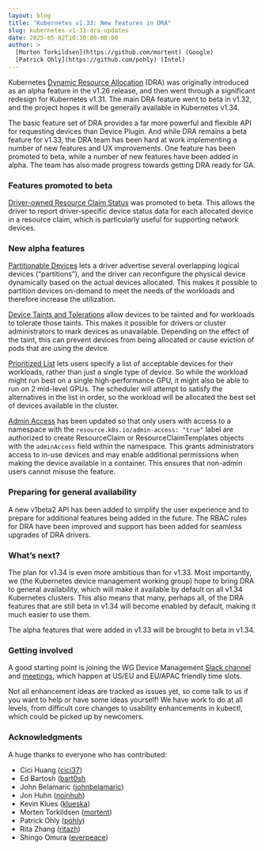 ```yaml
---
layout: blog
title: "Kubernetes v1.33: New features in DRA"
slug: kubernetes-v1-33-dra-updates
date: 2025-05-02T10:30:00-08:00
author: >
  [Morten Torkildsen](https://github.com/mortent) (Google)
  [Patrick Ohly](https://github.com/pohly) (Intel)
---
```


Kubernetes [Dynamic Resource Allocation](/docs/concepts/scheduling-eviction/dynamic-resource-allocation/) (DRA) was originally introduced as an alpha feature in the v1.26 release, and then went through a significant redesign for Kubernetes v1.31. The main DRA feature went to beta in v1.32, and the project hopes it will be generally available in Kubernetes v1.34.

The basic feature set of DRA provides a far more powerful and flexible API for requesting devices than Device Plugin. And while DRA remains a beta feature for v1.33, the DRA team has been hard at work implementing a number of new features and UX improvements. One feature has been promoted to beta, while a number of new features have been added in alpha. The team has also made progress towards getting DRA ready for GA.

### Features promoted to beta

[Driver-owned Resource Claim Status](/docs/concepts/scheduling-eviction/dynamic-resource-allocation/#resourceclaim-device-status) was promoted to beta. This allows the driver to report driver-specific device status data for each allocated device in a resource claim, which is particularly useful for supporting network devices.

### New alpha features

[Partitionable Devices](/docs/concepts/scheduling-eviction/dynamic-resource-allocation/#partitionable-devices) lets a driver advertise several overlapping logical devices (“partitions”), and the driver can reconfigure the physical device dynamically based on the actual devices allocated. This makes it possible to partition devices on-demand to meet the needs of the workloads and therefore increase the utilization.

[Device Taints and Tolerations](/docs/concepts/scheduling-eviction/dynamic-resource-allocation/#device-taints-and-tolerations) allow devices to be tainted and for workloads to tolerate those taints. This makes it possible for drivers or cluster administrators to mark devices as unavailable. Depending on the effect of the taint, this can prevent devices from being allocated or cause eviction of pods that are using the device.

[Prioritized List](/docs/concepts/scheduling-eviction/dynamic-resource-allocation/#prioritized-list) lets users specify a list of acceptable devices for their workloads, rather than just a single type of device. So while the workload might run best on a single high-performance GPU, it might also be able to run on 2 mid-level GPUs. The scheduler will attempt to satisfy the alternatives in the list in order, so the workload will be allocated the best set of devices available in the cluster.

[Admin Access](/docs/concepts/scheduling-eviction/dynamic-resource-allocation/#admin-access) has been updated so that only users with access to a namespace with the `resource.k8s.io/admin-access: "true"` label are authorized to create ResourceClaim or ResourceClaimTemplates objects with the `adminAccess` field within the namespace. This grants administrators access to in-use devices and may enable additional permissions when making the device available in a container. This ensures that non-admin users cannot misuse the feature.

### Preparing for general availability

A new v1beta2 API has been added to simplify the user experience and to prepare for additional features being added in the future. The RBAC rules for DRA have been improved and support has been added for seamless upgrades of DRA drivers.

### What’s next?

The plan for v1.34 is even more ambitious than for v1.33. Most importantly, we (the Kubernetes device management working group) hope to bring DRA to general availability, which will make it available by default on all v1.34 Kubernetes clusters. This also means that many, perhaps all, of the DRA features that are still beta in v1.34 will become enabled by default, making it much easier to use them.

The alpha features that were added in v1.33 will be brought to beta in v1.34.

### Getting involved

A good starting point is joining the WG Device Management [Slack channel](https://kubernetes.slack.com/archives/C0409NGC1TK) and [meetings](https://docs.google.com/document/d/1qxI87VqGtgN7EAJlqVfxx86HGKEAc2A3SKru8nJHNkQ/edit?tab=t.0#heading=h.tgg8gganowxq), which happen at US/EU and EU/APAC friendly time slots.

Not all enhancement ideas are tracked as issues yet, so come talk to us if you want to help or have some ideas yourself! We have work to do at all levels, from difficult core changes to usability enhancements in kubectl, which could be picked up by newcomers.

### Acknowledgments

A huge thanks to everyone who has contributed:

* Cici Huang ([cici37](https://github.com/cici37))
* Ed Bartosh ([bart0sh](https://github.com/bart0sh])
* John Belamaric ([johnbelamaric](https://github.com/johnbelamaric))
* Jon Huhn ([nojnhuh](https://github.com/nojnhuh))
* Kevin Klues ([klueska](https://github.com/klueska))
* Morten Torkildsen ([mortent](https://github.com/mortent))
* Patrick Ohly ([pohly](https://github.com/pohly))
* Rita Zhang ([ritazh](https://github.com/ritazh))
* Shingo Omura ([everpeace](https://github.com/everpeace))
